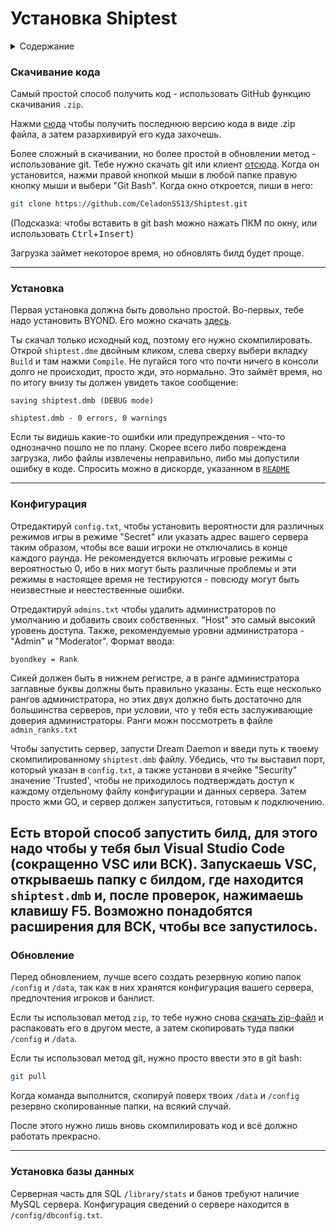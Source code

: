 # Установка Shiptest

<details>
<summary> Содержание</summary>

- [Скачивание](#скачивание-кода)
- [Установка](#установка)
- [Конфигурация](#конфигурация)
- [Вебхуки](#вебхуки)
- [Обновление](#обновление)
- [База данных](#установка-базы-данных)

</details>

### Скачивание кода

Самый простой способ получить код - использовать GitHub функцию скачивания `.zip`.

Нажми [сюда](https://github.com/CeladonSS13/Shiptest/archive/refs/heads/alpha-stable.zip) чтобы получить последнюю версию кода в виде .zip файла, а затем разархивируй его куда захочешь.

Более сложный в скачивании, но более простой в обновлении метод - использование git. Тебе нужно скачать git или клиент [отсюда](http://git-scm.com/). Когда он установится, нажми правой кнопкой мыши в любой папке правую кнопку мыши и выбери "Git Bash". Когда окно откроется, пиши в него:

```sh
git clone https://github.com/CeladonSS13/Shiptest.git
```

(Подсказка: чтобы вставить в git bash можно нажать ПКМ по окну, или использовать <kbd>Ctrl</kbd>+<kbd>Insert</kbd>)

Загрузка займет некоторое время, но обновлять билд будет проще.

---

### Установка

Первая установка должна быть довольно простой. Во-первых, тебе надо установить BYOND. Его можно скачать [здесь](http://www.byond.com/).

Ты скачал только исходный код, поэтому его нужно скомпилировать. Открой `shiptest.dme` двойным кликом, слева сверху выбери вкладку `Build` и там нажми `Compile`. Не пугайся того что почти ничего в консоли долго не происходит, просто жди, это нормально. Это займёт время, но по итогу внизу ты должен увидеть такое сообщение:
```
saving shiptest.dmb (DEBUG mode)

shiptest.dmb - 0 errors, 0 warnings
```

Если ты видишь какие-то ошибки или предупреждения - что-то однозначно пошло не по плану. Скорее всего либо повреждена загрузка, либо файлы извлечены неправильно, либо мы допустили ошибку в коде. Спросить можно в дискорде, указанном в [`README`](/README.md)

---

### Конфигурация

Отредактируй `config.txt`, чтобы установить вероятности для различных режимов игры в режиме "Secret" или указать адрес вашего сервера таким образом, чтобы все ваши игроки не отключались в конце каждого раунда. Не рекомендуется включать игровые режимы с вероятностью 0, ибо в них могут быть различные проблемы и эти режимы в настоящее время не тестируются - повсюду могут быть неизвестные и неестественные ошибки.

Отредактируй `admins.txt` чтобы удалить администраторов по умолчанию и добавить своих собственных. "Host" это самый высокий уровень доступа. Также, рекомендуемые уровни администратора - "Admin" и "Moderator".  Формат ввода:
```
byondkey = Rank
```
Сикей должен быть в нижнем регистре, а в ранге администратора заглавные буквы должны быть правильно указаны. Есть еще несколько рангов администратора, но этих двух должно быть достаточно для большинства серверов, при условии, что у тебя есть заслуживающие доверия администраторы. Ранги можн поссмотреть в файле `admin_ranks.txt`

Чтобы запустить сервер, запусти Dream Daemon и введи путь к твоему скомпилированному `shiptest.dmb` файлу.  Убедись, что ты выставил порт, который указан в `config.txt`, а также установи в ячейке "Security" значение 'Trusted', чтобы не приходилось подтверждать доступ к каждому отдельному файлу конфигурации и данных сервера. Затем просто жми GO, и сервер должен запуститься, готовым к подключению.

Есть второй способ запустить билд, для этого надо чтобы у тебя был Visual Studio Code (сокращенно VSC или ВСК). Запускаешь VSC, открываешь папку с билдом, где находится `shiptest.dmb` и, после проверок, нажимаешь клавишу F5. Возможно понадобятся расширения для ВСК, чтобы все запустилось.
---

### Обновление

Перед обновлением, лучше всего создать резервную копию папок `/config` и `/data`, так как в них хранятся конфигурация вашего сервера, предпочтения игроков и банлист.

Если ты использовал метод `zip`, то тебе нужно снова [скачать zip-файл](https://github.com/CeladonSS13/Shiptest/archive/refs/heads/alpha-stable.zip) и распаковать его в другом месте, а затем скопировать туда папки `/config` и `/data`.

Если ты использовал метод git, нужно просто ввести это в git bash:
```sh
git pull
```

Когда команда выполнится, скопируй поверх твоих `/data` и `/config` резервно скопированные папки, на всякий случай.

После этого нужно лишь вновь скомпилировать код и всё должно работать прекрасно.

---

### Установка базы данных

Серверная часть для SQL `/library/stats` и банов требуют наличие MySQL сервера. Конфигурация сведений о сервере находится в `/config/dbconfig.txt`.
